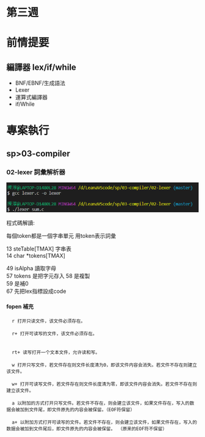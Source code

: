 # 第三週

# 前情提要
## 編譯器 lex/if/while

* BNF/EBNF/生成語法
* Lexer
* 運算式編譯器
* if/While

# 專案執行

## sp>03-compiler

### 02-lexer 詞彙解析器
 
<img src="./picture/20210310P1.png"/>

程式碼解讀:

每個token都是一個字串單元
用token表示詞彙

13  steTable[TMAX] 字串表  
14  char *tokens[TMAX] 
<img scr="./picture/20210310P2.png"/>

49  isAlpha 讀取字母  
57  tokens 是把字元存入
58  是複製  
59  是補0  
67  先把lex指標設成code


#### fopen 補充
      r 打开只读文件，该文件必须存在。

      r+ 打开可读写的文件，该文件必须存在。


      rt+ 读写打开一个文本文件，允许读和写。

      w 打开只写文件，若文件存在则文件长度清为0，即该文件内容会消失。若文件不存在则建立该文件。

      w+ 打开可读写文件，若文件存在则文件长度清为零，即该文件内容会消失。若文件不存在则建立该文件。

      a 以附加的方式打开只写文件。若文件不存在，则会建立该文件，如果文件存在，写入的数据会被加到文件尾，即文件原先的内容会被保留。（EOF符保留）

      a+ 以附加方式打开可读写的文件。若文件不存在，则会建立该文件，如果文件存在，写入的数据会被加到文件尾后，即文件原先的内容会被保留。 （原来的EOF符不保留）









